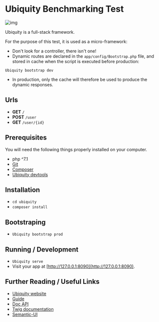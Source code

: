 # Ubiquity Benchmarking Test
![img](https://github.com/phpMv/ubiquity/blob/master/Banner/banner.png?raw=true)

Ubiquity is a full-stack framework.

For the purpose of this test, it is used as a micro-framework:
 - Don't look for a controller, there isn't one!
 - Dynamic routes are declared in the `app/config/Bootstrap.php` file, and stored in cache when the script is executed before production:

 ```Ubiquity bootstrap dev```
 - In production, only the cache will therefore be used to produce the dynamic responses.
## Urls
 - **GET** `/`
 - **POST** `/user`
 - **GET** `/user/{id}`
 
## Prerequisites

You will need the following things properly installed on your computer.

* php ^7.1
* [Git](https://git-scm.com/)
* [Composer](https://getcomposer.org)
* [Ubiquity devtools](https://ubiquity.kobject.net/)

## Installation

* `cd ubiquity`
* `composer install`

## Bootstraping

* `Ubiquity bootstrap prod`

## Running / Development

* `Ubiquity serve`
* Visit your app at [http://127.0.0.1:8090](http://127.0.0.1:8090).

## Further Reading / Useful Links

* [Ubiquity website](https://ubiquity.kobject.net/)
* [Guide](http://micro-framework.readthedocs.io/en/latest/?badge=latest)
* [Doc API](https://api.kobject.net/ubiquity/)
* [Twig documentation](https://twig.symfony.com)
* [Semantic-UI](https://semantic-ui.com)
